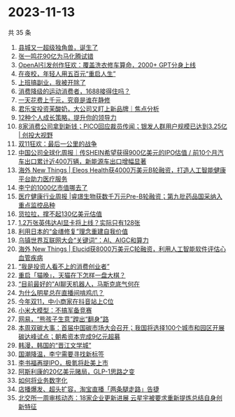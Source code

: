 # 2023-11-13

共 35 条

<!-- BEGIN 36KR -->
<!-- 最后更新时间 2023-11-13 03:02:32 +0800 -->
1. [县城又一超级独角兽，诞生了](https://36kr.com/p/2513561671323655)
1. [张一鸣花90亿为马化腾试错](https://36kr.com/p/2513570759577607)
1. [OpenAI引发创作狂欢：覆盖洗衣修车算命，2000+ GPT分身上线](https://36kr.com/p/2512454329258243)
1. [在夜校，年轻人用五百元“重启人生”](https://36kr.com/p/2514513702883591)
1. [上班搞副业，我被开除了](https://36kr.com/p/2514604396531970)
1. [消费降级的运动消费者，1688接得住吗？](https://36kr.com/p/2513850681397505)
1. [一天花费上千元，究竟是谁在静修](https://36kr.com/p/2514604059316229)
1. [君乐宝投资茉酸奶，大公司又盯上新品牌｜焦点分析](https://36kr.com/p/2512324521070593)
1. [12种个人成长策略，提升你的领导力](https://36kr.com/p/2496962340198535)
1. [8家消费公司拿到新钱；PICO回应裁员传闻；银发人群用户规模已达到3.25亿 | 创投大视野](https://36kr.com/p/2513119036428293)
1. [双11狂欢：最后一公里的战争](https://36kr.com/p/2513502437576968)
1. [中国公司全球化周报｜传SHEIN希望获得900亿美元的IPO估值 / 前10个月汽车出口累计近400万辆，新能源车出口增幅显著](https://36kr.com/p/2513492222841094)
1. [海外 New Things | Eleos Health获4000万美元B轮融资，打造人工智能健康平台助力医疗服务](https://36kr.com/p/2511252562968837)
1. [李宁的1000亿市值哪去了](https://36kr.com/p/2513895697289221)
1. [医疗健康行业周报 |睿璟生物获数千万元Pre-B轮融资；第九批药品国采纳入重点监控品种](https://36kr.com/p/2514797060149249)
1. [货拉拉，撑不起130亿美元估值](https://36kr.com/p/2513450546057474)
1. [1.2万张英伟达AI显卡将上线？实际只有128张](https://36kr.com/p/2513995903979529)
1. [利用日本的“金缮修复”理念重建自我价值](https://36kr.com/p/2480963656538246)
1. [乌镇世界互联网大会“关键词”：AI、AIGC和算力](https://36kr.com/p/2514648097415047)
1. [海外 New Things | Elucid获8000万美元C轮融资，利用人工智能软件评估心血管疾病](https://36kr.com/p/2511250178212100)
1. [“我是投资人看不上的消费创业者”](https://36kr.com/p/2513586640867331)
1. [重启「猫晚」，天猫在下怎样一盘大棋？](https://36kr.com/p/2515012128198921)
1. [“目前最好的”AI聊天机器人，马斯克底气何在](https://36kr.com/p/2513375986700294)
1. [为什么明星总在直播间啃鸡爪？](https://36kr.com/p/2513590760575233)
1. [今年双11，中小商家在抖音站上C位](https://36kr.com/p/2514596630089988)
1. [小米大模型：不搞军备竞赛](https://36kr.com/p/2508879215395073)
1. [网易，“熊孩子生意”蹚出“翻身”路](https://36kr.com/p/2512444381892872)
1. [本周双碳大事：首届中国碳市场大会召开；我国将选择100个城市和园区开展碳达峰试点；朝希资本完成9亿元超募](https://36kr.com/p/2514922514272520)
1. [韩漫，韩国的“晋江文学城”](https://36kr.com/p/2514033388507139)
1. [国潮降温，李宁需要寻找新标签](https://36kr.com/p/2513955111571714)
1. [李书福再提IPO，极氪将赴美上市](https://36kr.com/p/2513489461186560)
1. [阿斯利康的20亿美元赌局，GLP-1思路之变](https://36kr.com/p/2513844273483781)
1. [如何将业务数字化](https://36kr.com/p/2513900727308292)
1. [店播爆发、超头扩容，淘宝直播「两条腿走路」告捷](https://36kr.com/p/2515119909179396)
1. [北交所一周审核动态：18家企业更新进展 云星宇被要求重新提炼总结自身创新特征](https://36kr.com/p/2513854726279174)
<!-- END 36KR -->